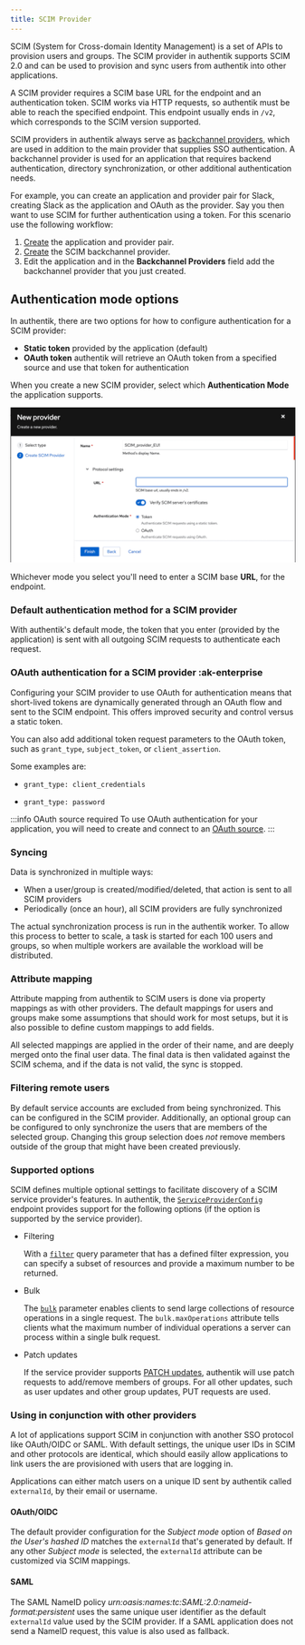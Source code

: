 ```yaml
---
title: SCIM Provider
---
```


SCIM (System for Cross-domain Identity Management) is a set of APIs to provision users and groups. The SCIM provider in authentik supports SCIM 2.0 and can be used to provision and sync users from authentik into other applications.

A SCIM provider requires a SCIM base URL for the endpoint and an authentication token. SCIM works via HTTP requests, so authentik must be able to reach the specified endpoint. This endpoint usually ends in `/v2`, which corresponds to the SCIM version supported.

SCIM providers in authentik always serve as [backchannel providers](../../applications/manage_apps.mdx#backchannel-providers), which are used in addition to the main provider that supplies SSO authentication. A backchannel provider is used for an application that requires backend authentication, directory synchronization, or other additional authentication needs.

For example, you can create an application and provider pair for Slack, creating Slack as the application and OAuth as the provider. Say you then want to use SCIM for further authentication using a token. For this scenario use the following workflow:

1. [Create](../../applications/manage_apps.mdx#create-an-application-and-provider-pair) the application and provider pair.
2. [Create](../../applications/manage_apps.mdx#backchannel-providers) the SCIM backchannel provider.
3. Edit the application and in the **Backchannel Providers** field add the backchannel provider that you just created.

## Authentication mode options

In authentik, there are two options for how to configure authentication for a SCIM provider:

- **Static token** provided by the application (default)
- **OAuth token** authentik will retrieve an OAuth token from a specified source and use that token for authentication

When you create a new SCIM provider, select which **Authentication Mode** the application supports.

![Creating a SCIM provider](./scim_oauth.png)

Whichever mode you select you'll need to enter a SCIM base **URL**, for the endpoint.

### Default authentication method for a SCIM provider

With authentik's default mode, the token that you enter (provided by the application) is sent with all outgoing SCIM requests to authenticate each request.

### OAuth authentication for a SCIM provider :ak-enterprise

Configuring your SCIM provider to use OAuth for authentication means that short-lived tokens are dynamically generated through an OAuth flow and sent to the SCIM endpoint. This offers improved security and control versus a static token.

You can also add additional token request parameters to the OAuth token, such as `grant_type`, `subject_token`, or `client_assertion`.

Some examples are:

- `grant_type: client_credentials`

- `grant_type: password`

:::info OAuth source required
To use OAuth authentication for your application, you will need to create and connect to an [OAuth source](../../../users-sources/sources/protocols/oauth/).
:::

### Syncing

Data is synchronized in multiple ways:

- When a user/group is created/modified/deleted, that action is sent to all SCIM providers
- Periodically (once an hour), all SCIM providers are fully synchronized

The actual synchronization process is run in the authentik worker. To allow this process to better to scale, a task is started for each 100 users and groups, so when multiple workers are available the workload will be distributed.

### Attribute mapping

Attribute mapping from authentik to SCIM users is done via property mappings as with other providers. The default mappings for users and groups make some assumptions that should work for most setups, but it is also possible to define custom mappings to add fields.

All selected mappings are applied in the order of their name, and are deeply merged onto the final user data. The final data is then validated against the SCIM schema, and if the data is not valid, the sync is stopped.

### Filtering remote users

By default service accounts are excluded from being synchronized. This can be configured in the SCIM provider. Additionally, an optional group can be configured to only synchronize the users that are members of the selected group. Changing this group selection does _not_ remove members outside of the group that might have been created previously.

### Supported options

SCIM defines multiple optional settings to facilitate discovery of a SCIM service provider's features. In authentik, the [`ServiceProviderConfig`](https://datatracker.ietf.org/doc/html/rfc7644#section-4) endpoint provides support for the following options (if the option is supported by the service provider).

- Filtering

    With a [`filter`](https://datatracker.ietf.org/doc/html/rfc7644#section-3.4.2.2) query parameter that has a defined filter expression, you can specify a subset of resources and provide a maximum number to be returned.

- Bulk

    The [`bulk`](https://datatracker.ietf.org/doc/html/rfc7644#section-3.7) parameter enables clients to send large collections of resource operations in a single request. The `bulk.maxOperations` attribute tells clients what the maximum number of individual operations a server can process within a single bulk request.

- Patch updates

    If the service provider supports [PATCH updates](https://datatracker.ietf.org/doc/html/rfc7644#section-3.5.2), authentik will use patch requests to add/remove members of groups. For all other updates, such as user updates and other group updates, PUT requests are used.

### Using in conjunction with other providers

A lot of applications support SCIM in conjunction with another SSO protocol like OAuth/OIDC or SAML. With default settings, the unique user IDs in SCIM and other protocols are identical, which should easily allow applications to link users the are provisioned with users that are logging in.

Applications can either match users on a unique ID sent by authentik called `externalId`, by their email or username.

#### OAuth/OIDC

The default provider configuration for the _Subject mode_ option of _Based on the User's hashed ID_ matches the `externalId` that's generated by default. If any other _Subject mode_ is selected, the `externalId` attribute can be customized via SCIM mappings.

#### SAML

The SAML NameID policy _urn:oasis:names:tc:SAML:2.0:nameid-format:persistent_ uses the same unique user identifier as the default `externalId` value used by the SCIM provider. If a SAML application does not send a NameID request, this value is also used as fallback.

